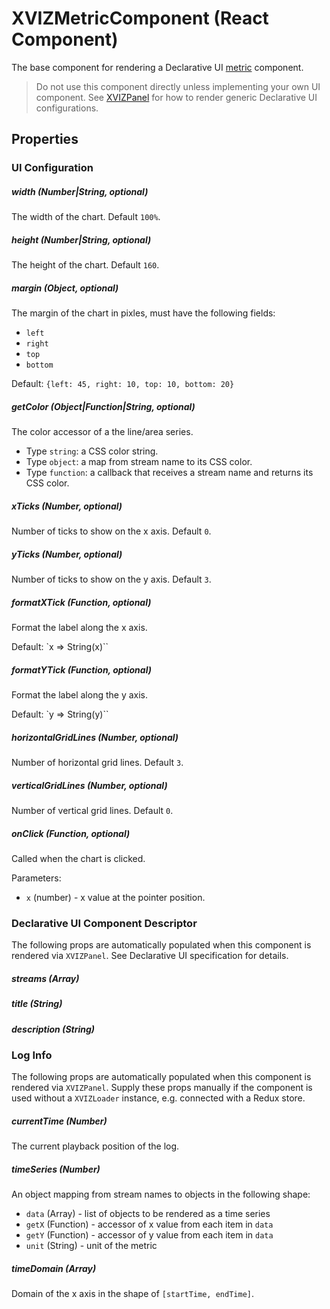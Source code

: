 # XVIZMetricComponent (React Component)

The base component for rendering a Declarative UI [metric](https://github.com/uber/xviz/blob/master/docs/protocol-schema/declarative-ui.md#metric) component.

> Do not use this component directly unless implementing your own UI component. See [XVIZPanel](/docs/api-reference/xviz-panel) for how to render generic Declarative UI configurations.


## Properties

### UI Configuration

##### width (Number|String, optional)

The width of the chart. Default `100%`.

##### height (Number|String, optional)

The height of the chart. Default `160`.

##### margin (Object, optional)

The margin of the chart in pixles, must have the following fields:
- `left`
- `right`
- `top`
- `bottom`

Default: `{left: 45, right: 10, top: 10, bottom: 20}`

##### getColor (Object|Function|String, optional)

The color accessor of a the line/area series.
- Type `string`: a CSS color string.
- Type `object`: a map from stream name to its CSS color.
- Type `function`: a callback that receives a stream name and returns its CSS color.

##### xTicks (Number, optional)

Number of ticks to show on the x axis. Default `0`.

##### yTicks (Number, optional)

Number of ticks to show on the y axis. Default `3`.

##### formatXTick (Function, optional)

Format the label along the x axis.

Default: `x => String(x)``

##### formatYTick (Function, optional)

Format the label along the y axis.

Default: `y => String(y)``

##### horizontalGridLines (Number, optional)

Number of horizontal grid lines. Default `3`.

##### verticalGridLines (Number, optional)

Number of vertical grid lines. Default `0`.

##### onClick (Function, optional)

Called when the chart is clicked.

Parameters:
- `x` (number) - x value at the pointer position.


### Declarative UI Component Descriptor

The following props are automatically populated when this component is rendered via `XVIZPanel`. See Declarative UI specification for details.

##### streams (Array)

##### title (String)

##### description (String)


### Log Info

The following props are automatically populated when this component is rendered via `XVIZPanel`. Supply these props manually if the component is used without a `XVIZLoader` instance, e.g. connected with a Redux store.

##### currentTime (Number)

The current playback position of the log.

##### timeSeries (Number)

An object mapping from stream names to objects in the following shape:
- `data` (Array) - list of objects to be rendered as a time series
- `getX` (Function) - accessor of x value from each item in `data`
- `getY` (Function) - accessor of y value from each item in `data`
- `unit` (String) - unit of the metric

##### timeDomain (Array)

Domain of the x axis in the shape of `[startTime, endTime]`.
